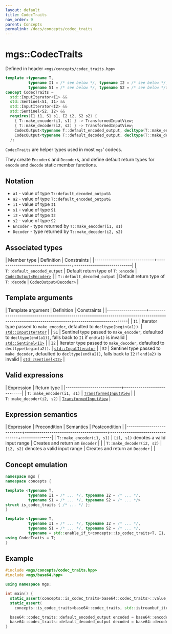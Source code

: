 ```yaml
---
layout: default
title: CodecTraits
nav_order: 9
parent: Concepts
permalink: /docs/concepts/codec_traits
---
```


# mgs::CodecTraits

Defined in header `<mgs/concepts/codec_traits.hpp>`

```cpp
template <typename T,
          typename I1 = /* see below */, typename I2 = /* see below */,
          typename S1 = /* see below */, typename S2 = /* see below */>
concept CodecTraits =
  std::InputIterator<I1> &&
  std::Sentinel<S1, I1> &&
  std::InputIterator<I2> &&
  std::Sentinel<S2, I2> &&
  requires(I1 i1, S1 s1, I2 i2, S2 s2) {
    { T::make_encoder(i1, s1) } -> TransformedInputView;
    { T::make_decoder(i2, s2) } -> TransformedInputView;
    CodecOutput<typename T::default_encoded_output, decltype(T::make_encoder(i1, s1))>;
    CodecOutput<typename T::default_decoded_output, decltype(T::make_decoder(i2, s2))>;
  };
```

`CodecTraits` are helper types used in most `mgs`' codecs.

They create `Encoder`s and `Decoder`s, and define default return types for `encode` and `decode` static member functions.

## Notation

* `a1` - value of type `T::default_decoded_output&`
* `a2` - value of type `T::default_encoded_output&`
* `i1` - value of type `I1`
* `s1` - value of type `S1`
* `i2` - value of type `I2`
* `s2` - value of type `S2`
* `Encoder` - type returned by `T::make_encoder(i1, s1)`
* `Decoder` - type returned by `T::make_decoder(i2, s2)`

## Associated types

| Member type                 | Definition                         | Constraints                |
|-----------------------------+------------------------------------+----------------------------|
| `T::default_encoded_output` | Default return type of `T::encode` | [`CodecOutput<Encoder>`]() |
| `T::default_decoded_output` | Default return type of `T::decode` | [`CodecOutput<Decoder>`]() |

## Template arguments

| Template argument | Definition                                                                                                           | Constraints              |
|-------------------+----------------------------------------------------------------------------------------------------------------------+--------------------------|
| `I1`              | Iterator type passed to `make_encoder`, defaulted to `decltype(begin(a1))`.                                          | [`std::InputIterator`]() |
| `S1`              | Sentinel type passed to `make_encoder`, defaulted to `decltype(end(a1))`, falls back to `I1` if `end(a1)` is invalid | [`std::Sentinel<I1>`]()  |
| `I2`              | Iterator type passed to `make_decoder`, defaulted to `decltype(begin(a2))`.                                          | [`std::InputIterator`]() |
| `S2`              | Sentinel type passed to `make_decoder`, defaulted to `decltype(end(a2))`, falls back to `I2` if `end(a2)` is invalid | [`std::Sentinel<I2>`]()  |

## Valid expressions

| Expression                | Return type                |
|---------------------------+----------------------------|
| `T::make_encoder(i1, s1)` | [`TransformedInputView`]() |
| `T::make_decoder(i2, s2)` | [`TransformedInputView`]() |

## Expression semantics

| Expression                | Precondition                           | Semantics                       | Postcondition |
|---------------------------+----------------------------------------+---------------------------------+---------------|
| `T::make_encoder(i1, s1)` | `[i1, s1)` denotes a valid input range | Creates and return an `Encoder` |               |
| `T::make_decoder(i2, s2)` | `[i2, s2)` denotes a valid input range | Creates and return an `Decoder` |               |

## Concept emulation

```cpp
namespace mgs {
namespace concepts {

template <typename T,
          typename I1 = /* ... */, typename I2 = /* ... */,
          typename S1 = /* ... */, typename S2 = /* ... */>
struct is_codec_traits { /* ... */ };
}

template <typename T,
          typename I1 = /* ... */, typename I2 = /* ... */,
          typename S1 = /* ... */, typename S2 = /* ... */,
          typename = std::enable_if_t<concepts::is_codec_traits<T, I1, I2, S1, S2>::value>>
using CodecTraits = T;
}
```

## Example

```cpp
#include <mgs/concepts/codec_traits.hpp>
#include <mgs/base64.hpp>

using namespace mgs;

int main() {
  static_assert(concepts::is_codec_traits<base64::codec_traits>::value, "");
  static_assert(
    concepts::is_codec_traits<base64::codec_traits, std::istreambuf_iterator<char>>::value, "");

  base64::codec_traits::default_encoded_output encoded = base64::encode("Hello, World!");
  base64::codec_traits::default_decoded_output decoded = base64::decode(encoded);
}
```
